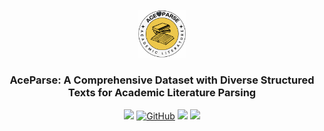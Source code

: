 <p align="center">
  <img src="./assets/logo.png" alt="sadpd-logo" width="15%">
  <h3 align="center">
    AceParse: A Comprehensive Dataset with Diverse Structured Texts for Academic Literature Parsing
  </h3>
  <p align="center">
    <a href=''><img src='https://img.shields.io/badge/Paper-ArXiv-C71585'></a> 
    <a href="https://github.com/JHW5981/AceParse/LICENSE"><img alt="GitHub" src="https://img.shields.io/github/license/JHW5981/aceparse.svg?color=blue"></a>
    <a href=''><img src='https://img.shields.io/badge/%F0%9F%A4%97%20Hugging Face-k2%20v1-red'></a>  
    <a href=''><img src='https://img.shields.io/badge/Dataset-GeoBench-4169E1'></img></a>
  </p>
</p>




